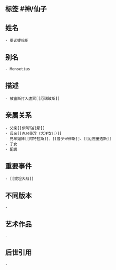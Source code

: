 ## 标签  #神/仙子
## 姓名
	- 墨诺提俄斯
## 别名
	- Menoetius
## 描述
	- 被宙斯打入虚冥[[厄瑞玻斯]]
## 亲属关系
	- 父亲[[伊阿珀托斯]]
	- 母亲[[克吕墨涅（大洋女儿）]]
	- 兄弟姐妹[[阿特拉斯]]、[[普罗米修斯]]、[[厄庇墨透斯]]
	- 子女
	- 配偶
## 重要事件
	- [[提坦大战]]
## 不同版本
	-
## 艺术作品
	-
## 后世引用
	-
